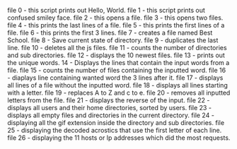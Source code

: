 file 0 - this script prints out Hello, World. file 1 - this script prints out confused smiley face. file 2 - this opens a file. file 3 - this opens two files. file 4 - this prints the last lines of a file. file 5 -  this prints the first lines of a file. file 6 - this prints the first 3 lines. file 7 - creates a file named Best School. file 8 - Save current state of directory. file 9 - duplicates the last line. file 10 - deletes all the js files. file 11 - counts the number of directories and sub directories. file 12 - displays the 10 newest files. file 13 - prints out the unique words. 14 - Displays the lines that contain the input words from a file. file 15 - counts the number of files containing the inputted word. file 16 - diaplays line containing wanted word the 3 lines after it. file 17 - displays all lines of a file without the inputted word. file 18 - displays all lines starting with a letter. file 19 - replaces A to Z and c to e. file 20 - removes all inputted letters from the file. file 21 - displays the reverse of the input. file 22 - displays all users and their home directories, sorted by users. file 23 - displays all empty files and directories in the current directory. file 24 - displaying all the gif extension inside the directory and sub directories. file 25 - displaying the decoded acrostics that use the first letter of each line. file 26 - displaying the 11 hosts or Ip addresses which did the most requests.